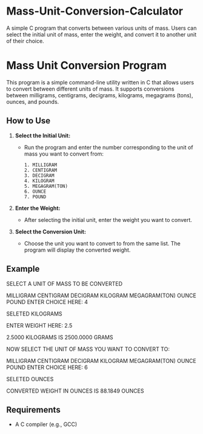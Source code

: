 # Mass-Unit-Conversion-Calculator
A simple C program that converts between various units of mass. Users can select the initial unit of mass, enter the weight, and convert it to another unit of their choice.


# Mass Unit Conversion Program

This program is a simple command-line utility written in C that allows users to convert between different units of mass. It supports conversions between milligrams, centigrams, decigrams, kilograms, megagrams (tons), ounces, and pounds.

## How to Use

1. **Select the Initial Unit:**
   - Run the program and enter the number corresponding to the unit of mass you want to convert from:
     ```
     1. MILLIGRAM
     2. CENTIGRAM
     3. DECIGRAM
     4. KILOGRAM
     5. MEGAGRAM(TON)
     6. OUNCE
     7. POUND
     ```

2. **Enter the Weight:**
   - After selecting the initial unit, enter the weight you want to convert.

3. **Select the Conversion Unit:**
   - Choose the unit you want to convert to from the same list. The program will display the converted weight.

## Example

SELECT A UNIT OF MASS TO BE CONVERTED

MILLIGRAM
CENTIGRAM
DECIGRAM
KILOGRAM
MEGAGRAM(TON)
OUNCE
POUND
ENTER CHOICE HERE: 4

SELETED KILOGRAMS

ENTER WEIGHT HERE: 2.5

2.5000 KILOGRAMS IS 2500.0000 GRAMS

NOW SELECT THE UNIT OF MASS YOU WANT TO CONVERT TO:

MILLIGRAM
CENTIGRAM
DECIGRAM
KILOGRAM
MEGAGRAM(TON)
OUNCE
POUND
ENTER CHOICE HERE: 6

SELETED OUNCES

CONVERTED WEIGHT IN OUNCES IS 88.1849 OUNCES


## Requirements

- A C compiler (e.g., GCC)

